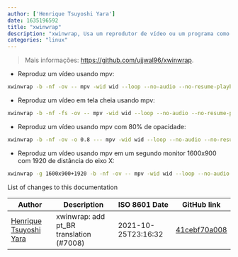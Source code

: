```yaml
---
author: ['Henrique Tsuyoshi Yara']
date: 1635196592
title: "xwinwrap"
description: "xwinwrap, Usa um reprodutor de vídeo ou um programa como plano de fundo."
categories: "linux"
---
```

> Mais informações: <https://github.com/ujjwal96/xwinwrap>.

- Reproduz um vídeo usando mpv:

```bash
xwinwrap -b -nf -ov -- mpv -wid wid --loop --no-audio --no-resume-playback --panscan=1.0 caminho/para/video.mp4
```

- Reproduz um vídeo em tela cheia usando mpv:

```bash
xwinwrap -b -nf -fs -ov -- mpv -wid wid --loop --no-audio --no-resume-playback --panscan=1.0 caminho/para/video.mp4
```

- Reproduz um vídeo usando mpv com 80% de opacidade:

```bash
xwinwrap -b -nf -ov -o 0.8 --- mpv -wid wid --loop --no-audio --no-resume-playback --panscan=1.0 caminho/para/video.mp4
```

- Reproduz um vídeo usando mpv em um segundo monitor 1600x900 com 1920 de distância do eixo X:

```bash
xwinwrap -g 1600x900+1920 -b -nf -ov -- mpv -wid wid --loop --no-audio --no-resume-playback --panscan=1.0 caminho/para/video.mkv
```
List of changes to this documentation


Author | Description | ISO 8601 Date | GitHub link
------|-----|-----|-----
[Henrique Tsuyoshi Yara](mailto:henri.tsuyoshi@hotmail.com) | xwinwrap: add pt_BR translation (#7008) | 2021-10-25T23:16:32 | [41cebf70a008](https://github.com/tldr-pages/tldr/commit/41cebf70a008ed5744218f863755906f400cc3d6)

